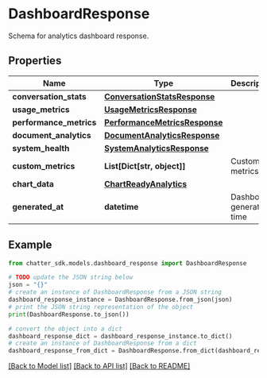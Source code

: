 # DashboardResponse

Schema for analytics dashboard response.

## Properties

Name | Type | Description | Notes
------------ | ------------- | ------------- | -------------
**conversation_stats** | [**ConversationStatsResponse**](ConversationStatsResponse.md) |  | 
**usage_metrics** | [**UsageMetricsResponse**](UsageMetricsResponse.md) |  | 
**performance_metrics** | [**PerformanceMetricsResponse**](PerformanceMetricsResponse.md) |  | 
**document_analytics** | [**DocumentAnalyticsResponse**](DocumentAnalyticsResponse.md) |  | 
**system_health** | [**SystemAnalyticsResponse**](SystemAnalyticsResponse.md) |  | 
**custom_metrics** | **List[Dict[str, object]]** | Custom metrics | 
**chart_data** | [**ChartReadyAnalytics**](ChartReadyAnalytics.md) |  | 
**generated_at** | **datetime** | Dashboard generation time | 

## Example

```python
from chatter_sdk.models.dashboard_response import DashboardResponse

# TODO update the JSON string below
json = "{}"
# create an instance of DashboardResponse from a JSON string
dashboard_response_instance = DashboardResponse.from_json(json)
# print the JSON string representation of the object
print(DashboardResponse.to_json())

# convert the object into a dict
dashboard_response_dict = dashboard_response_instance.to_dict()
# create an instance of DashboardResponse from a dict
dashboard_response_from_dict = DashboardResponse.from_dict(dashboard_response_dict)
```
[[Back to Model list]](../README.md#documentation-for-models) [[Back to API list]](../README.md#documentation-for-api-endpoints) [[Back to README]](../README.md)


